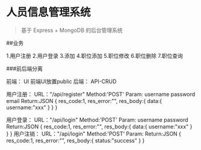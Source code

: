 # 人员信息管理系统

>基于 Express + MongoDB 的后台管理系统

##业务

1.用户注册
2.用户登录
3.添加
4.职位添加
5.职位修改
6.职位删除
7.职位查询

###前后端分离

前端：
    UI
    前端UI放置public
后端：
    API-CRUD


用户注册：
	URL："/api/register"
	Method:'POST'
	Param:
		username
		password
		email
	Return:JSON
		{
	  		res_code:1,
	  		res_error:"",
	  		res_body:{
				data:{
					username:"xxx"
				}
	   		}
		}

用户登录：
URL："/api/login"
	Method:'POST'
	Param:
		username
		password
	Return:JSON
		{
	  		res_code:1,
	  		res_error:"",
	  		res_body:{
				data:{
					username:"xxx"
				}
	   		}
		}
用户注销：
URL："/api/login"
	Method:'POST'
	Param:
	Return:JSON
		{
	  		res_code:1,
	  		res_error:"",
	  		res_body:{
				status:"success"
	   		}
		}		